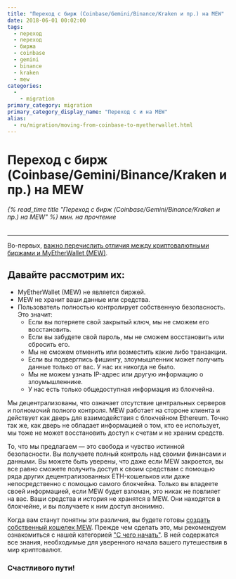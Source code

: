 ```yaml
---
title: "Переход с бирж (Coinbase/Gemini/Binance/Kraken и пр.) на MEW"
date: 2018-06-01 00:02:00
tags:
  - переход
  - переход
  - биржа
  - coinbase
  - gemini
  - binance
  - kraken
  - mew
categories:
  - 
    - migration
primary_category: migration
primary_category_display_name: "Переход с и на MEW"
alias:
  - ru/migration/moving-from-coinbase-to-myetherwallet.html
---
```


# **Переход с бирж (Coinbase/Gemini/Binance/Kraken и пр.) на MEW**

###### {% read_time title "Переход с бирж (Coinbase/Gemini/Binance/Kraken и пр.) на MEW" %} мин. на прочтение

* * *

Во-первых, [важно перечислить отличия между криптовалютными биржами и MyEtherWallet (MEW)](/@@@@@@/getting-started/difference-between-mew-and-exchange/).

## **Давайте рассмотрим их:**

-   MyEtherWallet (MEW) не является биржей.
-   MEW не хранит ваши данные или средства.
-   Пользователь полностью контролирует собственную безопасность. Это значит:
    -   Если вы потеряете свой закрытый ключ, мы не сможем его восстановить.
    -   Если вы забудете свой пароль, мы не сможем восстановить или сбросить его.
    -   Мы не сможем отменить или возместить какие либо транзакции.
    -   Если вы подверглись фишингу, злоумышленник может получить данные только от вас. У нас их никогда не было.
    -   Мы не можем узнать IP-адрес или другую информацию о злоумышленнике.
    -   У нас есть только общедоступная информация из блокчейна.

Мы децентрализованы, что означает отсутствие центральных серверов и полномочий полного контроля. MEW работает на стороне клиента и действует как дверь для взаимодействия с блокчейном Ethereum. Точно так же, как дверь не обладает информацией о том, кто ее использует, мы тоже не может восстановить доступ к счетам и не храним средств.

То, что мы предлагаем — это свобода и чувство истинной безопасности. Вы получаете полный контроль над своими финансами и данными. Вы можете быть уверены, что даже если MEW закроется, вы все равно сможете получить доступ к своим средствам с помощью ряда других децентрализованных ETH-кошельков или даже непосредственно с помощью самого блокчейна. Только вы владеете своей информацией, если MEW будет взломан, это никак не повлияет на вас. Ваши средства и история не хранятся в MEW. Они находятся в блокчейне, и вы получаете к ним доступ анонимно.

Когда вам станут понятны эти различия, вы будете готовы [создать собственный кошелек MEW](/@@@@@@/getting-started/how-to-create-a-wallet/). Прежде чем сделать это, мы рекомендуем ознакомиться с нашей категорией ["С чего начать"](/@@@@@@/getting-started/how-to-create-a-wallet/). В ней содержатся все знания, необходимые для уверенного начала вашего путешествия в мир криптовалют.

### Счастливого пути!
